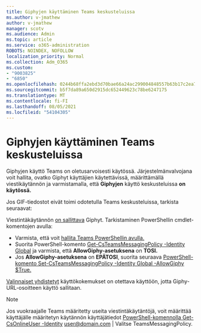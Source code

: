 ```yaml
---
title: Giphyjen käyttäminen Teams keskusteluissa
ms.author: v-jmathew
author: v-jmathew
manager: scotv
ms.audience: Admin
ms.topic: article
ms.service: o365-administration
ROBOTS: NOINDEX, NOFOLLOW
localization_priority: Normal
ms.collection: Adm_O365
ms.custom:
- "9003825"
- "6850"
ms.openlocfilehash: 0244b68ffa2ebd3d70bae66a24ac299004848557b63b17c2ea74fafaff22bb8c
ms.sourcegitcommit: b5f7da89a650d2915dc652449623c78be6247175
ms.translationtype: MT
ms.contentlocale: fi-FI
ms.lasthandoff: 08/05/2021
ms.locfileid: "54104305"
---
```

# <a name="using-giphys-in-teams-conversations"></a>Giphyjen käyttäminen Teams keskusteluissa

Giphyjen käyttö Teams on oletusarvoisesti käytössä. Järjestelmänvalvojana voit hallita, ovatko Giphyt käyttäjien [](https://docs.microsoft.com/microsoftteams/messaging-policies-in-teams#messaging-policy-settings) käytettävissä, määrittämällä viestikäytännön ja varmistamalla, että **Giphyjen** käyttö keskusteluissa **on käytössä.**

Jos GIF-tiedostot eivät toimi odotetulla Teams keskusteluissa, tarkista seuraavat:

Viestintäkäytännön [on sallittava](https://docs.microsoft.com/microsoftteams/messaging-policies-in-teams) Giphyt. Tarkistaminen PowerShellin cmdlet-komentojen avulla:

- Varmista, että voit [hallita Teams PowerShellin avulla.](https://docs.microsoft.com/microsoftteams/teams-powershell-overview?view=o365-worldwide#manage-teams-with-powershell)
- Suorita PowerShell-komento [Get-CsTeamsMessagingPolicy -Identity Global](https://docs.microsoft.com/powershell/module/skype/get-csteamsmessagingpolicy?view=skype-ps) ja varmista, että **AllowGiphy-asetuksena** on **TOSI.**
- Jos **AllowGiphy-asetuksena** on **EPÄTOSI**, suorita seuraava [PowerShell-komento Set-CsTeamsMessagingPolicy -Identity Global -AllowGiphy $True.](https://docs.microsoft.com/powershell/module/skype/set-csteamsmessagingpolicy?view=skype-ps)

[Valinnaiset yhdistetyt](https://docs.microsoft.com/deployoffice/privacy/optional-connected-experiences) käyttökokemukset on otettava käyttöön, jotta Giphy-URL-osoitteen käyttö sallitaan.

> [!NOTE]
> Jos vuokraajalle Teams määritetty useita viestintäkäytäntöjä, voit määrittää käyttäjälle määritetyn käytännön käyttäjätiedot [PowerShell-komennolla Get-CsOnlineUser -Identity](https://docs.microsoft.com/powershell/module/skype/get-csonlineuser?view=skype-ps) <user@domain.com> | Valitse TeamsMessagingPolicy.
